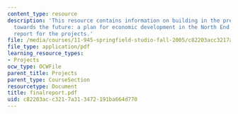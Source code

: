 ```yaml
---
content_type: resource
description: 'This resource contains information on building in the present, growing
  towards the future: a plan for economic development in the North End as the final
  report for the projects.'
file: /media/courses/11-945-springfield-studio-fall-2005/c82203acc3217a313472191ba664d770_finalreport.pdf
file_type: application/pdf
learning_resource_types:
- Projects
ocw_type: OCWFile
parent_title: Projects
parent_type: CourseSection
resourcetype: Document
title: finalreport.pdf
uid: c82203ac-c321-7a31-3472-191ba664d770
---
```

